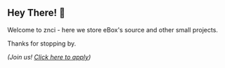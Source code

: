 ## Hey There! 👋

Welcome to znci - here we store eBox's source and other small projects.

Thanks for stopping by.

*(Join us! [Click here to apply](https://apply.ebox.tk))*
